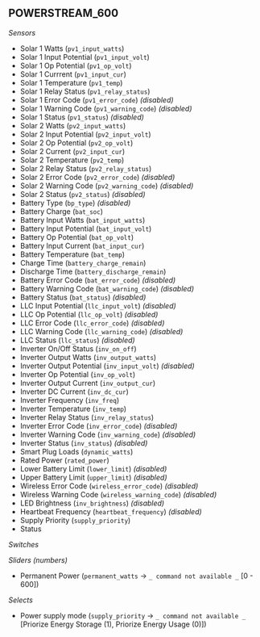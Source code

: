## POWERSTREAM_600

*Sensors*
- Solar 1 Watts (`pv1_input_watts`)
- Solar 1 Input Potential (`pv1_input_volt`)
- Solar 1 Op Potential (`pv1_op_volt`)
- Solar 1 Currrent (`pv1_input_cur`)
- Solar 1 Temperature (`pv1_temp`)
- Solar 1 Relay Status (`pv1_relay_status`)
- Solar 1 Error Code (`pv1_error_code`)   _(disabled)_
- Solar 1 Warning Code (`pv1_warning_code`)   _(disabled)_
- Solar 1 Status (`pv1_status`)   _(disabled)_
- Solar 2 Watts (`pv2_input_watts`)
- Solar 2 Input Potential (`pv2_input_volt`)
- Solar 2 Op Potential (`pv2_op_volt`)
- Solar 2 Current (`pv2_input_cur`)
- Solar 2 Temperature (`pv2_temp`)
- Solar 2 Relay Status (`pv2_relay_status`)
- Solar 2 Error Code (`pv2_error_code`)   _(disabled)_
- Solar 2 Warning Code (`pv2_warning_code`)   _(disabled)_
- Solar 2 Status (`pv2_status`)   _(disabled)_
- Battery Type (`bp_type`)   _(disabled)_
- Battery Charge (`bat_soc`)
- Battery Input Watts (`bat_input_watts`)
- Battery Input Potential (`bat_input_volt`)
- Battery Op Potential (`bat_op_volt`)
- Battery Input Current (`bat_input_cur`)
- Battery Temperature (`bat_temp`)
- Charge Time (`battery_charge_remain`)
- Discharge Time (`battery_discharge_remain`)
- Battery Error Code (`bat_error_code`)   _(disabled)_
- Battery Warning Code (`bat_warning_code`)   _(disabled)_
- Battery Status (`bat_status`)   _(disabled)_
- LLC Input Potential (`llc_input_volt`)   _(disabled)_
- LLC Op Potential (`llc_op_volt`)   _(disabled)_
- LLC Error Code (`llc_error_code`)   _(disabled)_
- LLC Warning Code (`llc_warning_code`)   _(disabled)_
- LLC Status (`llc_status`)   _(disabled)_
- Inverter On/Off Status (`inv_on_off`)
- Inverter Output Watts (`inv_output_watts`)
- Inverter Output Potential (`inv_input_volt`)   _(disabled)_
- Inverter Op Potential (`inv_op_volt`)
- Inverter Output Current (`inv_output_cur`)
- Inverter DC Current (`inv_dc_cur`)
- Inverter Frequency (`inv_freq`)
- Inverter Temperature (`inv_temp`)
- Inverter Relay Status (`inv_relay_status`)
- Inverter Error Code (`inv_error_code`)   _(disabled)_
- Inverter Warning Code (`inv_warning_code`)   _(disabled)_
- Inverter Status (`inv_status`)   _(disabled)_
- Smart Plug Loads (`dynamic_watts`)
- Rated Power (`rated_power`)
- Lower Battery Limit (`lower_limit`)   _(disabled)_
- Upper Battery Limit (`upper_limit`)   _(disabled)_
- Wireless Error Code (`wireless_error_code`)   _(disabled)_
- Wireless Warning Code (`wireless_warning_code`)   _(disabled)_
- LED Brightness (`inv_brightness`)   _(disabled)_
- Heartbeat Frequency (`heartbeat_frequency`)   _(disabled)_
- Supply Priority (`supply_priority`)
- Status

*Switches*

*Sliders (numbers)*
- Permanent Power (`permanent_watts` -> `_ command not available _` [0 - 600])

*Selects*
- Power supply mode (`supply_priority` -> `_ command not available _` [Priorize Energy Storage (1), Priorize Energy Usage (0)])


